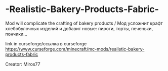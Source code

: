 # -Realistic-Bakery-Products-Fabric-


Mod will complicate the crafting of bakery products / Мод усложнит крафт хлебобулочных изделий и добавит новые: пироги, торты, печеньки, пончики...

link in curseforge/ссылка в curseforge
https://www.curseforge.com/minecraft/mc-mods/realistic-bakery-products-fabric


















Creator: Miros77 

